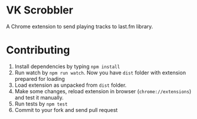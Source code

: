 # VK Scrobbler

A Chrome extension to send playing tracks to last.fm library.

# Contributing

1. Install dependencies by typing `npm install`
2. Run watch by `npm run watch`. Now you have `dist` folder with extension prepared for loading
3. Load extension as unpacked from `dist` folder.
4. Make some changes, reload extension in browser (`chrome://extensions`) and test it manually.
5. Run tests by `npm test`
4. Commit to your fork and send pull request
